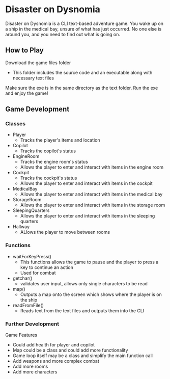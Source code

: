 # Disaster on Dysnomia
Disaster on Dysnomia is a CLI text-based adventure game. You wake up on a ship in the medical bay, unsure of what has just occurred. No one else is around you, and you need to find out what is going on.

## How to Play
Download the game files folder
- This folder includes the source code and an executable along with necessary text files

Make sure the exe is in the same directory as the text folder.
Run the exe and enjoy the game!

## Game Development
### Classes
- Player
  - Tracks the player's items and location
- Copilot
  - Tracks the copilot's status
- EngineRoom
  - Tracks the engine room's status
  - Allows the player to enter and interact with items in the engine room
- Cockpit
  - Tracks the cockpit's status
  - Allows the player to enter and interact with items in the cockpit
- MedicalBay
  - Allows the player to enter and interact with items in the medical bay
- StorageRoom
  - Allows the player to enter and interact with items in the storage room
- SleepingQuarters
  - Allows the player to enter and interact with items in the sleeping quarters
- Hallway
  - ALlows the player to move between rooms

### Functions
- waitForKeyPress()
  - This functions allows the game to pause and the player to press a key to continue an action
  - Used for combat
- getchar()
  - validates user input, allows only single characters to be read
- map()
  - Outputs a map onto the screen which shows where the player is on the ship
- readFromFile()
  - Reads text from the text files and outputs them into the CLI
 
### Further Development
Game Features
- Could add health for player and copilot
- Map could be a class and could add more functionality
- Game loop itself may be a class and simplify the main function call
- Add weapons and more complex combat
- Add more rooms
- Add more characters
